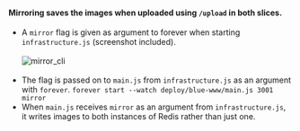 
#### Mirroring saves the images when uploaded using `/upload` in both slices.

* A `mirror` flag is given as argument to forever when starting `infrastructure.js` (screenshot included). 
<br><br>
![mirror_cli](https://cloud.githubusercontent.com/assets/9297464/7016422/c8014568-dcb1-11e4-86d1-f68522421c33.png)
<br><br>
* The flag is passed on to `main.js` from `infrastructure.js` as an argument with `forever`. `forever start --watch deploy/blue-www/main.js 3001 mirror`
* When `main.js` receives `mirror` as an argument from `infrastructure.js`, it writes images to both instances of Redis rather than just one. 
